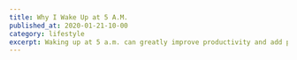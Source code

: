 ```yaml
---
title: Why I Wake Up at 5 A.M.
published_at: 2020-01-21-10-00
category: lifestyle
excerpt: Waking up at 5 a.m. can greatly improve productivity and add precious hours back in your day, but only if done correctly.
---
```

